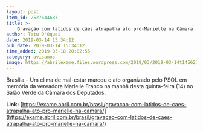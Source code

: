 ```yaml
---
layout: post
item_id: 2527644683
title: >-
    Gravação com latidos de cães atrapalha ato pró-Marielle na Câmara
author: Tatu D'Oquei
date: 2019-03-14 15:34:12
pub_date: 2019-03-14 15:34:12
time_added: 2019-03-18 20:02:55
category: avisamos
image: https://abrilexame.files.wordpress.com/2019/03/2019-03-14t145627z_2102610666_rc1e1ac2c780_rtrmadp_3_brazil-violence.jpg?quality=70&strip=info&w=680&h=453&crop=1
---
```


Brasília – Um clima de mal-estar marcou o ato organizado pelo PSOL em memória da vereadora Marielle Franco na manhã desta quinta-feira (14) no Salão Verde da Câmara dos Deputados.

**Link:** [https://exame.abril.com.br/brasil/gravacao-com-latidos-de-caes-atrapalha-ato-pro-marielle-na-camara/](https://exame.abril.com.br/brasil/gravacao-com-latidos-de-caes-atrapalha-ato-pro-marielle-na-camara/)


